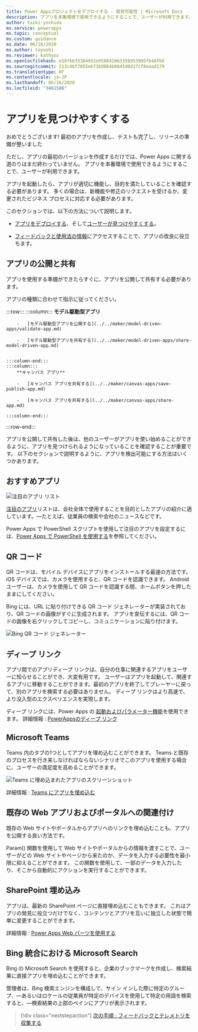 ```yaml
---
title: Power Appsプロジェクトをデプロイする - 発見可能性 | Microsoft Docs
description: アプリを本番環境で使用できるようにすることで、ユーザーが利用できます。 続いて、アプリを見つけやすくするためのさまざまな方法を探ります。
author: taiki-yoshida
ms.service: powerapps
ms.topic: conceptual
ms.custom: guidance
ms.date: 06/16/2020
ms.author: tayoshi
ms.reviewer: kathyos
ms.openlocfilehash: e18f6b33304932e958041063358953995fb40fb6
ms.sourcegitcommit: 213c46f7055eb71b9064b0645d8d17cf8eaad179
ms.translationtype: HT
ms.contentlocale: ja-JP
ms.lasthandoff: 06/16/2020
ms.locfileid: "3461586"
---
```

# <a name="making-apps-discoverable"></a>アプリを見つけやすくする

おめでとうございます! 最初のアプリを作成し、テストも完了し、リリースの準備が整いました

ただし、アプリの最初のバージョンを作成するだけでは、Power Apps に関する道のりはまだ終わっていません。
アプリを本番環境で使用できるようにすることで、ユーザーが利用できます。

アプリを起動したら、アプリが適切に機能し、目的を満たしていることを確認する必要があります。 多くの場合は、新機能や修正のリクエストを受けるか、変更されたビジネス プロセスに対応する必要があります。

このセクションでは、以下の方法について説明します。

- [アプリをデプロイする](#publishing-and-sharing-the-app)、そして[ユーザーが見つけやすくする](#featured-apps)。

- [フィードバックと使用法の情報](feedback-telemetry.md)にアクセスすることで、アプリの改良に役立ちます。

## <a name="publishing-and-sharing-the-app"></a>アプリの公開と共有

アプリを使用する準備ができたらすぐに、アプリを公開して共有する必要があります。

アプリの種類に合わせて指示に従ってください。

:::row:::
    :::column:::
        **モデル駆動型アプリ**

        -   [モデル駆動型アプリを公開する](../../maker/model-driven-apps/validate-app.md)

        -   [モデル駆動型アプリを共有する](../../maker/model-driven-apps/share-model-driven-app.md)


    :::column-end:::
    :::column:::
        **キャンバス アプリ**

        -   [キャンバス アプリを共有する](../../maker/canvas-apps/save-publish-app.md)

        -   [キャンバス アプリを共有する](../../maker/canvas-apps/share-app.md)

    :::column-end:::
:::row-end:::

アプリを公開して共有した後は、他のユーザーがアプリを使い始めることができるように、アプリを見つけられるようになっていることを確認することが重要です。 以下のセクションで説明するように、アプリを検出可能にする方法はいくつかあります。

## <a name="featured-apps"></a>おすすめアプリ

![注目のアプリ リスト](media/featured-apps.png "注目のアプリ リスト")

[注目のアプリ](https://powerapps.microsoft.com/blog/powerapps-discoverability-in-the-enterprise/)リストは、会社全体で使用することを目的としたアプリの紹介に適しています。&mdash;たとえば、従業員の検索や会社のニュースなどです。

Power Apps で PowerShell スクリプトを使用して注目のアプリを設定するには、[Power Apps で PowerShell を使用する](https://docs.microsoft.com/power-platform/admin/powerapps-powershell#power-apps-cmdlets-for-administrators-preview)を参照してください。

## <a name="qr-codes"></a>QR コード

QR コードは、モバイル デバイスにアプリをインストールする最速の方法です。 iOS デバイスでは、カメラを使用すると、QR コードを認識できます。 Android ユーザーは、カメラを使用して QR コードを認識する間、ホームボタンを押したままにしてください。

Bing には、URL に貼り付けできる QR コード ジェネレーターが実装されており、QR コードの画像がすぐに生成されます。 アプリを宣伝するには、QR コードの画像を右クリックしてコピーし、コミュニケーションに貼り付けます。

![Bing QR コード ジェネレーター](media/qr-codes.png "Bing QR コード ジェネレーター")

## <a name="deep-linking"></a>ディープ リンク

アプリ間でのアプリディープ リンクは、自分の仕事に関連するアプリをユーザーに知らせることができ、大変有用です。 ユーザーはアプリを起動して、関連するアプリに移動することができます。最初のアプリを終了してプレーヤーに戻って、別のアプリを検索する必要はありません。 ディープ リンクはより高速で、より没入型のエクスペリエンスを実現します。

ディープ リンクには、Power Apps の [起動およびパラメーター機能](../../maker/canvas-apps/functions/function-param.md)を使用できます。
詳細情報 :  [PowerAppsのディープ リンク](https://powerapps.microsoft.com/blog/powerapps-deep-linking/)

## <a name="microsoft-teams"></a>Microsoft Teams

Teams 内のタブの1つとしてアプリを埋め込むことができます。
Teams と既存のプロセスを行き来しなければならないシナリオでこのアプリを使用する場合に、ユーザーの満足度を高めることができます。

![Teams に埋め込まれたアプリのスクリーンショット](media/add-app-as-tab.png "Teams に埋め込まれたアプリのスクリーンショット")

詳細情報 : [Teams にアプリを埋め込む](../../maker/canvas-apps/embed-teams-app.md)

## <a name="tie-ins-to-existing-web-apps-and-portals"></a>既存の Web アプリおよびポータルへの関連付け

既存の Web サイトやポータルからアプリへのリンクを埋め込むことも、アプリを公開する良い方法です。

Param() 関数を使用して Web サイトやポータルからの情報を渡すことで、ユーザーがどの Web サイトやページから来たのか、データを入力する必要性を最小限に抑えることができます。 この関数を使用して、一部のデータを入力したり、そこから自動的にアクションを実行することができます。

## <a name="sharepoint-embedding"></a>SharePoint 埋め込み

アプリは、最新の  SharePoint  ページに直接埋め込むこともできます。 これはアプリの発見に役立つだけでなく、コンテンツとアプリを互いに独立した状態で簡単に変更することができます。

詳細情報 : [Power Apps Web パーツを使用する](https://support.microsoft.com/en-us/office/use-the-power-apps-web-part-6285f05e-e441-408a-99d7-aa688195cd1c)<!--note from editor: This link doesn't work if you remove "en-us" (which we usually do). Just FYI.-->

## <a name="microsoft-search-in-bing-integration"></a>Bing 統合における Microsoft Search

Bing の Microsoft Search を使用すると、企業のブックマークを作成し、検索結果に直接アプリを埋め込むことができます。

管理者は、Bing 検索エンジンを構成して、サイン インした際に特定のグループ、&mdash;あるいはロケールの従業員が特定のデバイスを使用して特定の用語を検索すると、&mdash;検索結果の上部のペインにアプリが表示されます。

> [!div class="nextstepaction"]
> [次の手順 : フィードバックとテレメトリを収集する](feedback-telemetry.md)
